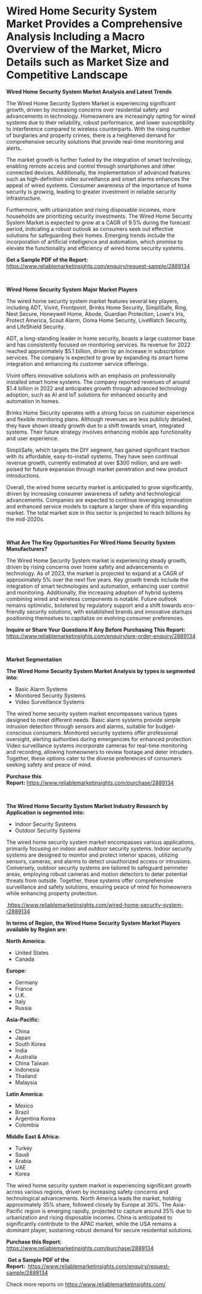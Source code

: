 <p><h1>Wired Home Security System Market Provides a Comprehensive Analysis Including a Macro Overview of the Market, Micro Details such as Market Size and Competitive Landscape</h1></p><p><strong>Wired Home Security System Market Analysis and Latest Trends</strong></p>
<p><p>The Wired Home Security System Market is experiencing significant growth, driven by increasing concerns over residential safety and advancements in technology. Homeowners are increasingly opting for wired systems due to their reliability, robust performance, and lower susceptibility to interference compared to wireless counterparts. With the rising number of burglaries and property crimes, there is a heightened demand for comprehensive security solutions that provide real-time monitoring and alerts.</p><p>The market growth is further fueled by the integration of smart technology, enabling remote access and control through smartphones and other connected devices. Additionally, the implementation of advanced features such as high-definition video surveillance and smart alarms enhances the appeal of wired systems. Consumer awareness of the importance of home security is growing, leading to greater investment in reliable security infrastructure.</p><p>Furthermore, with urbanization and rising disposable incomes, more households are prioritizing security investments. The Wired Home Security System Market is expected to grow at a CAGR of 9.5% during the forecast period, indicating a robust outlook as consumers seek out effective solutions for safeguarding their homes. Emerging trends include the incorporation of artificial intelligence and automation, which promise to elevate the functionality and efficiency of wired home security systems.</p></p>
<p><strong>Get a Sample PDF of the Report:&nbsp;</strong> <a href="https://www.reliablemarketinsights.com/enquiry/request-sample/2889134?utm_campaign=3521&utm_medium=2&utm_source=Github&utm_content=ia&utm_term=14032025&utm_id=wired-home-security-system">https://www.reliablemarketinsights.com/enquiry/request-sample/2889134</a></p>
<p>&nbsp;</p>
<p><strong>Wired Home Security System Major Market Players</strong></p>
<p><p>The wired home security system market features several key players, including ADT, Vivint, Frontpoint, Brinks Home Security, SimpliSafe, Ring, Nest Secure, Honeywell Home, Abode, Guardian Protection, Lowe's Iris, Protect America, Scout Alarm, Ooma Home Security, LiveWatch Security, and LifeShield Security. </p><p>ADT, a long-standing leader in home security, boasts a large customer base and has consistently focused on monitoring services. Its revenue for 2022 reached approximately $5.1 billion, driven by an increase in subscription services. The company is expected to grow by expanding its smart home integration and enhancing its customer service offerings.</p><p>Vivint offers innovative solutions with an emphasis on professionally installed smart home systems. The company reported revenues of around $1.4 billion in 2022 and anticipates growth through advanced technology adoption, such as AI and IoT solutions for enhanced security and automation in homes.</p><p>Brinks Home Security operates with a strong focus on customer experience and flexible monitoring plans. Although revenues are less publicly detailed, they have shown steady growth due to a shift towards smart, integrated systems. Their future strategy involves enhancing mobile app functionality and user experience.</p><p>SimpliSafe, which targets the DIY segment, has gained significant traction with its affordable, easy-to-install systems. They have seen continual revenue growth, currently estimated at over $300 million, and are well-poised for future expansion through market penetration and new product introductions.</p><p>Overall, the wired home security market is anticipated to grow significantly, driven by increasing consumer awareness of safety and technological advancements. Companies are expected to continue leveraging innovation and enhanced service models to capture a larger share of this expanding market. The total market size in this sector is projected to reach billions by the mid-2020s.</p></p>
<p>&nbsp;</p>
<p><strong>What Are The Key Opportunities For Wired Home Security System Manufacturers?</strong></p>
<p><p>The Wired Home Security System market is experiencing steady growth, driven by rising concerns over home safety and advancements in technology. As of 2023, the market is projected to expand at a CAGR of approximately 5% over the next five years. Key growth trends include the integration of smart technologies and automation, enhancing user control and monitoring. Additionally, the increasing adoption of hybrid systems combining wired and wireless components is notable. Future outlook remains optimistic, bolstered by regulatory support and a shift towards eco-friendly security solutions, with established brands and innovative startups positioning themselves to capitalize on evolving consumer preferences.</p></p>
<p><strong>Inquire or Share Your Questions If Any Before Purchasing This Report:</strong> <a href="https://www.reliablemarketinsights.com/enquiry/pre-order-enquiry/2889134?utm_campaign=3521&utm_medium=2&utm_source=Github&utm_content=ia&utm_term=14032025&utm_id=wired-home-security-system">https://www.reliablemarketinsights.com/enquiry/pre-order-enquiry/2889134</a></p>
<p>&nbsp;</p>
<p><strong>Market Segmentation</strong></p>
<p><strong>The Wired Home Security System Market Analysis by types is segmented into:</strong></p>
<p><ul><li>Basic Alarm Systems</li><li>Monitored Security Systems</li><li>Video Surveillance Systems</li></ul></p>
<p><p>The wired home security system market encompasses various types designed to meet different needs. Basic alarm systems provide simple intrusion detection through sensors and alarms, suitable for budget-conscious consumers. Monitored security systems offer professional oversight, alerting authorities during emergencies for enhanced protection. Video surveillance systems incorporate cameras for real-time monitoring and recording, allowing homeowners to review footage and deter intruders. Together, these options cater to the diverse preferences of consumers seeking safety and peace of mind.</p></p>
<p><strong>Purchase this Report:&nbsp;</strong><a href="https://www.reliablemarketinsights.com/purchase/2889134?utm_campaign=3521&utm_medium=2&utm_source=Github&utm_content=ia&utm_term=14032025&utm_id=wired-home-security-system">https://www.reliablemarketinsights.com/purchase/2889134</a></p>
<p>&nbsp;</p>
<p><strong>The Wired Home Security System Market Industry Research by Application is segmented into:</strong></p>
<p><ul><li>Indoor Security Systems</li><li>Outdoor Security Systems</li></ul></p>
<p><p>The wired home security system market encompasses various applications, primarily focusing on indoor and outdoor security systems. Indoor security systems are designed to monitor and protect interior spaces, utilizing sensors, cameras, and alarms to detect unauthorized access or intrusions. Conversely, outdoor security systems are tailored to safeguard perimeter areas, employing robust cameras and motion detectors to deter potential threats from outside. Together, these systems offer comprehensive surveillance and safety solutions, ensuring peace of mind for homeowners while enhancing property protection.</p></p>
<p><a href="https://www.reliablemarketinsights.com/wired-home-security-system-r2889134?utm_campaign=3521&utm_medium=2&utm_source=Github&utm_content=ia&utm_term=14032025&utm_id=wired-home-security-system">&nbsp;https://www.reliablemarketinsights.com/wired-home-security-system-r2889134</a></p>
<p><strong>In terms of Region, the Wired Home Security System Market Players available by Region are:</strong></p>
<p>
    <p> <strong> North America: </strong>
        <ul>
            <li>United States</li>
            <li>Canada</li>
        </ul>
        </p> 
    <p> <strong> Europe: </strong>
        <ul>
            <li>Germany</li>
            <li>France</li>
            <li>U.K.</li>
            <li>Italy</li>
            <li>Russia</li>
        </ul>
        </p> 
    <p> <strong> Asia-Pacific: </strong>
        <ul>
            <li>China</li>
            <li>Japan</li>
            <li>South Korea</li>
            <li>India</li>
            <li>Australia</li>
            <li>China Taiwan</li>
            <li>Indonesia</li>
            <li>Thailand</li>
            <li>Malaysia</li>
        </ul>
        </p> 
    <p> <strong> Latin America: </strong>
        <ul>
            <li>Mexico</li>
            <li>Brazil</li>
            <li>Argentina Korea</li>
            <li>Colombia</li>
        </ul>
        </p> 
    <p> <strong> Middle East & Africa: </strong>
        <ul>
            <li>Turkey</li>
            <li>Saudi</li>
            <li>Arabia</li>
            <li>UAE</li>
            <li>Korea</li>
        </ul>
    </p>
    </p>
<p><p>The wired home security system market is experiencing significant growth across various regions, driven by increasing safety concerns and technological advancements. North America leads the market, holding approximately 35% share, followed closely by Europe at 30%. The Asia-Pacific region is emerging rapidly, projected to capture around 25% due to urbanization and rising disposable incomes. China is anticipated to significantly contribute to the APAC market, while the USA remains a dominant player, sustaining robust demand for secure residential solutions.</p></p>
<p><strong>Purchase this Report: </strong><a href="https://www.reliablemarketinsights.com/purchase/2889134?utm_campaign=3521&utm_medium=2&utm_source=Github&utm_content=ia&utm_term=14032025&utm_id=wired-home-security-system">https://www.reliablemarketinsights.com/purchase/2889134</a></p>
<p>&nbsp;<strong>Get a Sample PDF of the Report:&nbsp;&nbsp;</strong><a href="https://www.reliablemarketinsights.com/enquiry/request-sample/2889134?utm_campaign=3521&utm_medium=2&utm_source=Github&utm_content=ia&utm_term=14032025&utm_id=wired-home-security-system">https://www.reliablemarketinsights.com/enquiry/request-sample/2889134</a></p>
<p><strong></strong></p>
<p>Check more reports on <a href="https://www.reliablemarketinsights.com/?utm_campaign=3521&utm_medium=2&utm_source=Github&utm_content=ia&utm_term=14032025&utm_id=wired-home-security-system">https://www.reliablemarketinsights.com/</a></p>
